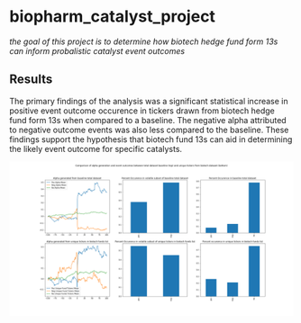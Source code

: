 # biopharm_catalyst_project
*the goal of this project is to determine how biotech hedge fund form 13s can inform probalistic catalyst event outcomes*

## Results
The primary findings of the analysis was a significant statistical increase in positive event outcome occurence in tickers drawn from biotech hedge fund form 13s when compared to a baseline. The negative alpha attributed to negative outcome events was also less compared to the baseline. These findings support the hypothesis that biotech fund 13s can aid in determining the likely event outcome for specific catalysts.

![results_image](output.png)
